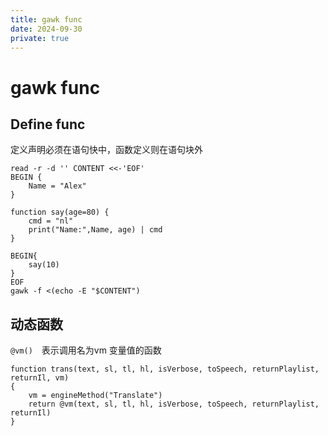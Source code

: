 ```yaml
---
title: gawk func
date: 2024-09-30
private: true
---
```

# gawk func

## Define func
定义声明必须在语句快中，函数定义则在语句块外

    read -r -d '' CONTENT <<-'EOF'
    BEGIN {
        Name = "Alex"
    }

    function say(age=80) {
        cmd = "nl"
        print("Name:",Name, age) | cmd
    }

    BEGIN{
        say(10)
    }
    EOF
    gawk -f <(echo -E "$CONTENT")

## 动态函数
`@vm()`　表示调用名为vm 变量值的函数

    function trans(text, sl, tl, hl, isVerbose, toSpeech, returnPlaylist, returnIl, vm)
    {
        vm = engineMethod("Translate")
        return @vm(text, sl, tl, hl, isVerbose, toSpeech, returnPlaylist, returnIl)
    }
